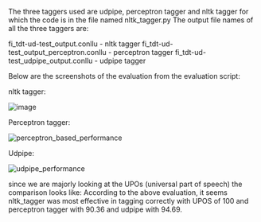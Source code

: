 The three taggers used are udpipe, perceptron tagger and nltk tagger for which the code is in the file named nltk_tagger.py
The output file names of all the three taggers are:

fi_tdt-ud-test_output.conllu - nltk tagger
fi_tdt-ud-test_output_perceptron.conllu - perceptron tagger
fi_tdt-ud-test_udpipe_output.conllu - udpipe tagger

Below are the screenshots of the evaluation from the evaluation script:

nltk tagger:

![image](https://github.com/suyash2819/LING-L545/assets/28905722/271cfef5-1793-4e51-b6ba-8ffac6d740a2)

Perceptron tagger:

![perceptron_based_performance](https://github.com/suyash2819/LING-L545/assets/28905722/b66eb758-775c-42c7-8715-494481061d3b)

Udpipe:

![udpipe_performance](https://github.com/suyash2819/LING-L545/assets/28905722/606db43d-13cd-4336-b989-3bb10cfa4e49)

since we are majorly looking at the UPOs (universal part of speech) the comparison looks like:
According to the above evaluation, it seems nltk_tagger was most effective in tagging correctly with UPOS of 100 and perceptron tagger with 90.36 and udpipe with 94.69. 

